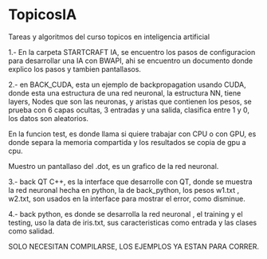 # TopicosIA
Tareas y algoritmos del curso topicos en inteligencia artificial

1.- En la carpeta STARTCRAFT IA, se encuentro los pasos de configuracion para desarrollar una IA
con BWAPI, ahi se encuentro un documento donde explico los pasos y tambien pantallasos.

2.- en BACK_CUDA, esta un ejemplo de backpropagation usando CUDA, donde esta una estructura de una red neuronal, la estructura NN, tiene layers, Nodes que son las neuronas, y aristas que contienen los pesos, se prueba con 6 capas ocultas, 3 entradas y una salida, clasifica entre 1 y 0, los datos son aleatorios.

En la funcion test, es donde llama si quiere trabajar con CPU o con GPU, es donde separa la memoria compartida y los resultados se copia de gpu a cpu.

Muestro un pantallaso del .dot, es un grafico de la red neuronal.

3.- back QT C++, es la interface que desarrolle con QT, donde se muestra la red neuronal hecha en python, la de back_python, los pesos w1.txt , w2.txt, son usados en la interface para mostrar el error, como disminue.

4.- back python, es donde se desarrolla la red neuronal , el training y el testing, uso la data de iris.txt, sus caracteristicas como entrada y las clases como salidad.


SOLO NECESITAN COMPILARSE, LOS EJEMPLOS YA ESTAN PARA CORRER.
